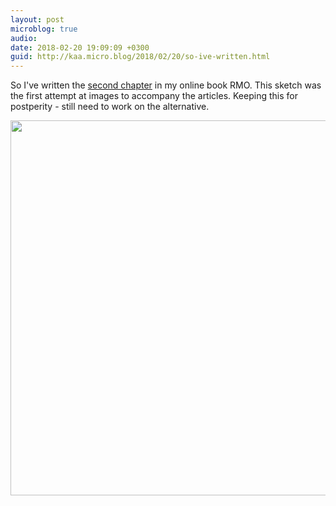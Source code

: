 ```yaml
---
layout: post
microblog: true
audio: 
date: 2018-02-20 19:09:09 +0300
guid: http://kaa.micro.blog/2018/02/20/so-ive-written.html
---
```

So I've written the [second chapter](http://www.rmo.life/categories-compartments) in my online book RMO. This sketch was the first attempt at images to accompany the articles. Keeping this for postperity - still need to work on the alternative.

<img src="http://www.kaa.bz/uploads/2018/e69d382a7e.jpg" width="600" height="600" />

